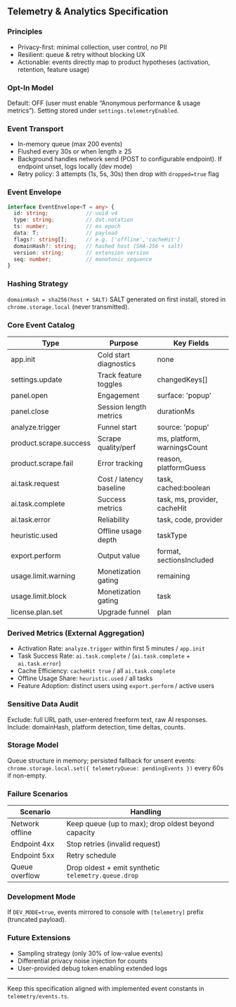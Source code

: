 ## Telemetry & Analytics Specification

### Principles
- Privacy-first: minimal collection, user control, no PII
- Resilient: queue & retry without blocking UX
- Actionable: events directly map to product hypotheses (activation, retention, feature usage)

### Opt-In Model
Default: OFF (user must enable “Anonymous performance & usage metrics”).
Setting stored under `settings.telemetryEnabled`.

### Event Transport
- In-memory queue (max 200 events)
- Flushed every 30s or when length ≥ 25
- Background handles network send (POST to configurable endpoint). If endpoint unset, logs locally (dev mode)
- Retry policy: 3 attempts (1s, 5s, 30s) then drop with `dropped=true` flag

### Event Envelope
```ts
interface EventEnvelope<T = any> {
  id: string;            // uuid v4
  type: string;          // dot.notation
  ts: number;            // ms epoch
  data: T;               // payload
  flags?: string[];      // e.g. ['offline','cacheHit']
  domainHash?: string;   // hashed host (SHA-256 + salt)
  version: string;       // extension version
  seq: number;           // monotonic sequence
}
```

### Hashing Strategy
`domainHash = sha256(host + SALT)`
SALT generated on first install, stored in `chrome.storage.local` (never transmitted).

### Core Event Catalog
| Type | Purpose | Key Fields |
|------|---------|------------|
| app.init | Cold start diagnostics | none |
| settings.update | Track feature toggles | changedKeys[] |
| panel.open | Engagement | surface: 'popup' | 
| panel.close | Session length metrics | durationMs |
| analyze.trigger | Funnel start | source: 'popup'|'panel' |
| product.scrape.success | Scrape quality/perf | ms, platform, warningsCount |
| product.scrape.fail | Error tracking | reason, platformGuess |
| ai.task.request | Cost / latency baseline | task, cached:boolean |
| ai.task.complete | Success metrics | task, ms, provider, cacheHit |
| ai.task.error | Reliability | task, code, provider |
| heuristic.used | Offline usage depth | taskType |
| export.perform | Output value | format, sectionsIncluded |
| usage.limit.warning | Monetization gating | remaining |
| usage.limit.block | Monetization gating | task |
| license.plan.set | Upgrade funnel | plan |

### Derived Metrics (External Aggregation)
- Activation Rate: `analyze.trigger` within first 5 minutes / `app.init`
- Task Success Rate: `ai.task.complete` / (`ai.task.complete` + `ai.task.error`)
- Cache Efficiency: `cacheHit true` / all `ai.task.complete`
- Offline Usage Share: `heuristic.used` / all tasks
- Feature Adoption: distinct users using `export.perform` / active users

### Sensitive Data Audit
Exclude: full URL path, user-entered freeform text, raw AI responses.
Include: domainHash, platform detection, time deltas, counts.

### Storage Model
Queue structure in memory; persisted fallback for unsent events:
`chrome.storage.local.set({ telemetryQueue: pendingEvents })` every 60s if non-empty.

### Failure Scenarios
| Scenario | Handling |
|----------|----------|
| Network offline | Keep queue (up to max); drop oldest beyond capacity |
| Endpoint 4xx | Stop retries (invalid request) |
| Endpoint 5xx | Retry schedule |
| Queue overflow | Drop oldest + emit synthetic `telemetry.queue.drop` |

### Development Mode
If `DEV_MODE=true`, events mirrored to console with `[telemetry]` prefix (truncated payload).

### Future Extensions
- Sampling strategy (only 30% of low-value events)
- Differential privacy noise injection for counts
- User-provided debug token enabling extended logs

---
Keep this specification aligned with implemented event constants in `telemetry/events.ts`.
